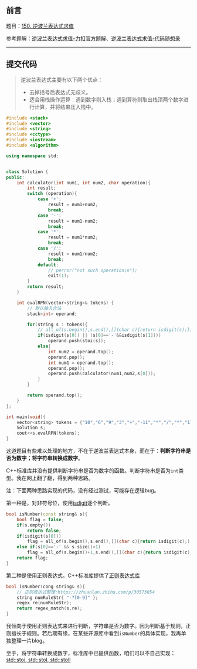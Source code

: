 ## 前言

题目：[150. 逆波兰表达式求值](https://leetcode-cn.com/problems/evaluate-reverse-polish-notation/)

参考题解：[逆波兰表达式求值-力扣官方题解](https://leetcode-cn.com/problems/evaluate-reverse-polish-notation/solution/ni-bo-lan-biao-da-shi-qiu-zhi-by-leetcod-wue9/)、[逆波兰表达式求值-代码随想录](https://leetcode-cn.com/problems/evaluate-reverse-polish-notation/solution/dai-ma-sui-xiang-lu-dai-ni-gao-ding-zhan-9jtu/)

---

## 提交代码

> 逆波兰表达式主要有以下两个优点：
> * 去掉括号后表达式无歧义。
> * 适合用栈操作运算：遇到数字则入栈；遇到算符则取出栈顶两个数字进行计算，并将结果压入栈中。

```c++
#include <stack>
#include <vector>
#include <string>
#include <cctype>
#include <iostream>
#include <algorithm>

using namespace std;


class Solution {
public:
    int calculator(int num1, int num2, char operation){
        int result;
        switch (operation){
            case '+':
                result = num1+num2;
                break;
            case '-':
                result = num1-num2;
                break;
            case '*':
                result = num1*num2;
                break;
            case '/':
                result = num1/num2;
                break;
            default:
                // perror("not such operation\n");
                exit(1);
        }
        return result;
    }

    int evalRPN(vector<string>& tokens) {
        // 默认输入合法
        stack<int> operand;

        for(string s : tokens){
            // all_of(s.begin(),s.end(),[](char c){return isdigit(c);});
            if(isdigit(s[0]) || (s[0]=='-'&&isdigit(s[1])))
                operand.push(stoi(s));
            else{
                int num2 = operand.top();
                operand.pop();
                int num1 = operand.top();
                operand.pop();
                operand.push(calculator(num1,num2,s[0]));
            }
        }

        return operand.top();
    }
};

int main(void){
    vector<string> tokens = {"10","6","9","3","+","-11","*","/","*","17","+","5","+"};
    Solution s;
    cout<<s.evalRPN(tokens);
}
```

这道题目有些难以处理的地方，不在于逆波兰表达式本身，而在于：**判断字符串是否为数字；将字符串转换成数字**。

C++标准库并没有提供判断字符串是否为数字的函数。判断字符串是否为`int`类型。我在网上翻了翻，得到两种思路。

注：下面两种思路实现的代码，没有经过测试，可能存在逻辑bug。

第一种是，对非符号位，使用[isdigit](https://zh.cppreference.com/w/cpp/header/cctype)逐个判断。

```c++
bool isNumber(const string& s){
    bool flag = false;
    if(s.empty())
        return false;
    if(isdigit(s[0]))
        flag = all_of(s.begin(),s.end(),[](char c){return isdigit(c););
    else if(s[0]=='-' && s.size()>1)
        flag = all_of(s.begin()+1,s.end(),[](char c){return isdigit(c););
    return flag;
}
```

第二种是使用正则表达式。C++标准库提供了[正则表达式库](https://zh.cppreference.com/w/cpp/regex)

```c++
bool isNumber(cong string& s){
    // 正则表达式整理:https://zhuanlan.zhihu.com/p/30573054
    string numRuleStr{ "-?[0-9]" };
    regex re(numRuleStr);
    return regex_match(s,re);
}
```

我倾向于使用正则表达式来进行判断，字符串是否为数字。因为判断基于规则，正则擅长于规则。若后期有缘，在某些开源库中看到`isNumber`的具体实现，我再单独整理一片blog。

至于，将字符串转换成数字，标准库中已提供函数，咱们可以不自己实现：[std::stoi, std::stol, std::stoll](https://zh.cppreference.com/w/cpp/string/basic_string/stol)

